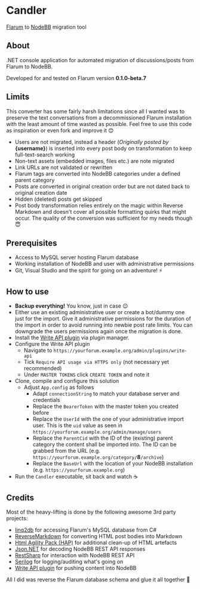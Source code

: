 # Candler

[Flarum](https://flarum.org/) to [NodeBB](https://nodebb.org/) migration tool

## About

.NET console application for automated migration of discussions/posts from Flarum to NodeBB.

Developed for and tested on Flarum version **0.1.0-beta.7**

## Limits

This converter has some fairly harsh limitations since all I wanted was to preserve the text conversations from a decommissioned Flarum installation with the least amount of time wasted as possible. Feel free to use this code as inspiration or even fork and improve it 😊

- Users are not migrated, instead a header (*Originally posted by* **{username}**) is inserted into every post body on transformation to keep full-text-search working
- Non-text assets (embedded images, files etc.) are note migrated
- Link URLs are not validated or rewritten
- Flarum tags are converted into NodeBB categories under a defined parent category
- Posts are converted in original creation order but are not dated back to original creation date
- Hidden (deleted) posts get skipped
- Post body transformation relies entirely on the magic within Reverse Markdown and doesn't cover all possible formatting quirks that might occur. The quality of the conversion was sufficient for my needs though 😇

## Prerequisites

- Access to MySQL server hosting Flarum database
- Working installation of NodeBB and user with administrative permissions
- Git, Visual Studio and the spirit for going on an adventure! ⚡

## How to use

- **Backup everything!** You know, just in case 😉
- Either use an existing administrative user or create a bot/dummy one just for the import. Give it administrative permissions for the duration of the import in order to avoid running into newbie post rate limits. You can downgrade the users permissions again once the migration is done.
- Install the [Write API plugin](https://github.com/NodeBB/nodebb-plugin-write-api) via plugin manager.
- Configure the Write API plugin
  - Navigate to `https://yourforum.example.org/admin/plugins/write-api`
  - Tick `Require API usage via HTTPS only` (not necessary yet recommended)
  - Under `MASTER TOKENS` click `CREATE TOKEN` and note it
- Clone, compile and configure this solution
  - Adjust `App.config` as follows
    - Adapt `connectionString` to match your database server and credentials
    - Replace the `BearerToken` with the master token you created before
    - Replace the `UserId` with the one of your administrative import user. This is the `uid` value as seen in `https://yourforum.example.org/admin/manage/users`
    - Replace the `ParentCid` with the ID of the (existing) parent category the content shall be imported into. The ID can be grabbed from the URL (e.g. `https://yourforum.example.org/category/`**8**`/archive`)
    - Replace the `BaseUrl` with the location of your NodeBB installation (e.g. `https://yourforum.example.org`)
- Run the `Candler` executable, sit back and watch ☕

## Credits

Most of the heavy-lifting is done by the following awesome 3rd party projects:

- [linq2db](https://github.com/linq2db/linq2db) for accessing Flarum's MySQL database from C#
- [ReverseMarkdown](https://github.com/mysticmind/reversemarkdown-net) for converting HTML post bodies into Markdown
- [Html Agility Pack (HAP)](https://html-agility-pack.net/) for additional clean-up of HTML artefacts
- [Json.NET](https://www.newtonsoft.com/json) for decoding NodeBB REST API responses
- [RestSharp](https://github.com/restsharp/RestSharp) for interaction with NodeBB REST API
- [Serilog](https://serilog.net/) for logging/auditing what's going on
- [Write API plugin](https://github.com/NodeBB/nodebb-plugin-write-api) for pushing content into NodeBB

All I did was reverse the Flarum database schema and glue it all together 🤯